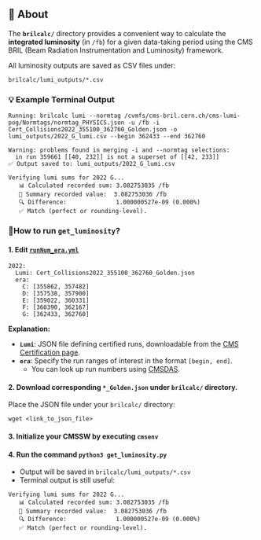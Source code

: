 ## 📘 About

The **`brilcalc/`** directory provides a convenient way to calculate the **integrated luminosity** (in `/fb`) for a given data-taking period using the CMS BRIL (Beam Radiation Instrumentation and Luminosity) framework.

All luminosity outputs are saved as CSV files under:
```
brilcalc/lumi_outputs/*.csv
```

### 💡 Example Terminal Output
```
Running: brilcalc lumi --normtag /cvmfs/cms-bril.cern.ch/cms-lumi-pog/Normtags/normtag_PHYSICS.json -u /fb -i Cert_Collisions2022_355100_362760_Golden.json -o lumi_outputs/2022_G_lumi.csv --begin 362433 --end 362760

Warning: problems found in merging -i and --normtag selections:
  in run 359661 [[40, 232]] is not a superset of [[42, 233]]
✅ Output saved to: lumi_outputs/2022_G_lumi.csv

Verifying lumi sums for 2022 G...
   📊 Calculated recorded sum: 3.082753035 /fb
   📄 Summary recorded value:  3.082753036 /fb
   🔍 Difference:              1.000000527e-09 (0.000%)
   ✅ Match (perfect or rounding-level).
```
### 🚀How to run `get_luminosity`?
#### 1. Edit [`runNum_era.yml`](https://github.com/manami-16/DoubleElectronNANO/blob/dev/brilcalc/runNum_era.yml)
```
2022: 
  Lumi: Cert_Collisions2022_355100_362760_Golden.json
  era:
    C: [355862, 357482]
    D: [357538, 357900]
    E: [359022, 360331]
    F: [360390, 362167]
    G: [362433, 362760]

```
**Explanation:**
- **`Lumi`**: JSON file defining certified runs, downloadable from the [CMS Certification page](https://cms-service-dqmdc.web.cern.ch/CAF/certification/).
- **`era`**: Specify the run ranges of interest in the format `[begin, end]`.
    - You can look up run numbers using [CMSDAS](https://cmsweb.cern.ch/das/).

#### 2. Download corresponding `*_Golden.json` under `brilcalc/` directory. 
Place the JSON file under your `brilcalc/` directory:
```
wget <link_to_json_file>
```
#### 3. Initialize your CMSSW by executing `cmsenv`
#### 4. Run the command `python3 get_luminosity.py`
- Output will be saved in `brilcalc/lumi_outputs/*.csv`
- Terminal output is still useful: 
```
Verifying lumi sums for 2022 G...
   📊 Calculated recorded sum: 3.082753035 /fb
   📄 Summary recorded value:  3.082753036 /fb
   🔍 Difference:              1.000000527e-09 (0.000%)
   ✅ Match (perfect or rounding-level).
```